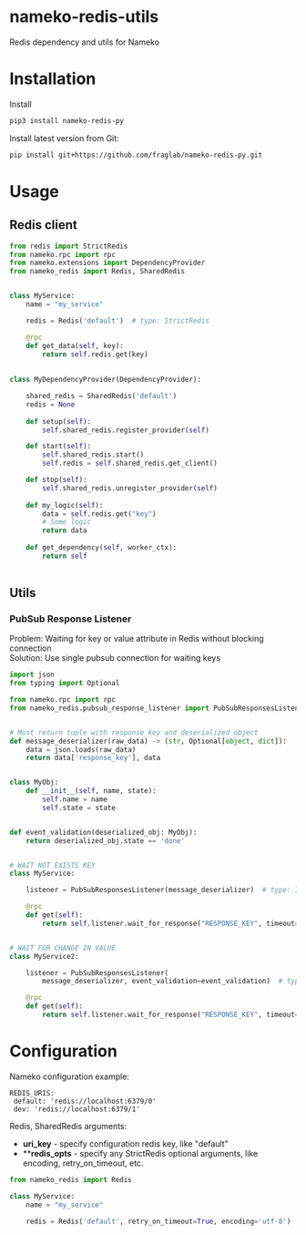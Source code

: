 # nameko-redis-utils
Redis dependency and utils for Nameko


# Installation

Install
```bash
pip3 install nameko-redis-py
```

Install latest version from Git:
```bash
pip install git+https://github.com/fraglab/nameko-redis-py.git
```

# Usage

## Redis client

```python
from redis import StrictRedis
from nameko.rpc import rpc
from nameko.extensions import DependencyProvider
from nameko_redis import Redis, SharedRedis


class MyService:
    name = "my_service"

    redis = Redis('default')  # type: StrictRedis

    @rpc
    def get_data(self, key):
        return self.redis.get(key)
    
    
class MyDependencyProvider(DependencyProvider):

    shared_redis = SharedRedis('default')
    redis = None
    
    def setup(self):
        self.shared_redis.register_provider(self)

    def start(self):
        self.shared_redis.start()
        self.redis = self.shared_redis.get_client()

    def stop(self):
        self.shared_redis.unregister_provider(self)    
    
    def my_logic(self):
        data = self.redis.get("key")
        # Some logic
        return data
    
    def get_dependency(self, worker_ctx):
        return self
    
```

## Utils

### PubSub Response Listener

Problem: Waiting for key or value attribute in Redis without blocking connection <br>
Solution: Use single pubsub connection for waiting keys

```python
import json
from typing import Optional

from nameko.rpc import rpc
from nameko_redis.pubsub_response_listener import PubSubResponsesListener, IResponsesListener


# Must return tuple with response_key and deserialized object 
def message_deserializer(raw_data) -> (str, Optional[object, dict]):
    data = json.loads(raw_data)
    return data['response_key'], data


class MyObj:
    def __init__(self, name, state):
        self.name = name
        self.state = state


def event_validation(deserialized_obj: MyObj):
    return deserialized_obj.state == 'done'


# WAIT NOT EXISTS KEY
class MyService:

    listener = PubSubResponsesListener(message_deserializer)  # type: IResponsesListener

    @rpc
    def get(self):
        return self.listener.wait_for_response("RESPONSE_KEY", timeout=10, wait_not_exists_key=True)


# WAIT FOR CHANGE IN VALUE
class MyService2:

    listener = PubSubResponsesListener(
        message_deserializer, event_validation=event_validation)  # type: IResponsesListener

    @rpc
    def get(self):
        return self.listener.wait_for_response("RESPONSE_KEY", timeout=10)

```


# Configuration

Nameko configuration example:

```
REDIS_URIS:
 default: 'redis://localhost:6379/0'
 dev: 'redis://localhost:6379/1'
```


Redis, SharedRedis arguments:
* **uri_key** - specify configuration redis key, like "default"
* ****redis_opts** - specify any StrictRedis optional arguments, like encoding, retry_on_timeout, etc.


```python
from nameko_redis import Redis

class MyService:
    name = "my_service"

    redis = Redis('default', retry_on_timeout=True, encoding='utf-8')  # type: StrictRedis
```
